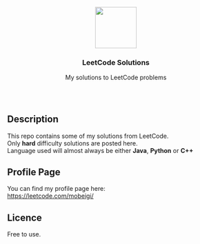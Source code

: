 <p align="center">
<img src="https://i.imgur.com/t8FksrS.png" height="96px" width="96px" />
<br/>
<h3 align="center">LeetCode Solutions</h3>
<p align="center">My solutions to LeetCode problems</p>
<h2></h2>
</p>
<br />

## Description
This repo contains some of my solutions from LeetCode.  
Only **hard** difficulty solutions are posted here.  
Language used will almost always be either **Java**, **Python** or **C++**

## Profile Page
You can find my profile page here:  
https://leetcode.com/mobeigi/

## Licence
Free to use.
